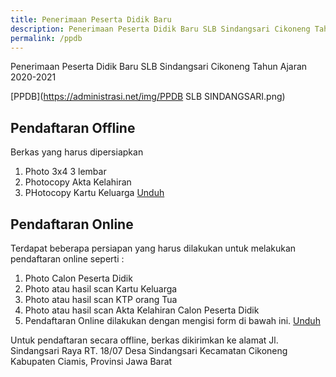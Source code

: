 ```yaml
---
title: Penerimaan Peserta Didik Baru
description: Penerimaan Peserta Didik Baru SLB Sindangsari Cikoneng Tahun Ajaran 2020-2021.
permalink: /ppdb
---
```


Penerimaan Peserta Didik Baru SLB Sindangsari Cikoneng Tahun Ajaran 2020-2021

[PPDB](https://administrasi.net/img/PPDB SLB SINDANGSARI.png)

## Pendaftaran Offline
Berkas yang harus dipersiapkan 
1. Photo 3x4 3 lembar
2. Photocopy Akta Kelahiran
3. PHotocopy Kartu Keluarga
<a class="btn download" href="https://simpandata.kemdikbud.go.id/index.php/s/tF8KJGodKNky75w?path=%2FFormulir#pdfviewerf" title="Unduh Formulir">Unduh</a>

## Pendaftaran Online
Terdapat beberapa persiapan yang harus dilakukan untuk melakukan pendaftaran online seperti :
1. Photo Calon Peserta Didik
2. Photo atau hasil scan Kartu Keluarga
3. Photo atau hasil scan KTP orang Tua
4. Photo atau hasil scan Akta Kelahiran Calon Peserta Didik
5. Pendaftaran Online dilakukan dengan mengisi form di bawah ini.
<a class="btn demo" href="https://forms.gle/5AxLnKNbbZnxrBLn6" title="Unduh Formulir">Unduh</a>

<div class="note">Untuk pendaftaran secara offline, berkas dikirimkan ke alamat
Jl. Sindangsari Raya RT. 18/07 Desa Sindangsari Kecamatan Cikoneng
Kabupaten Ciamis, Provinsi Jawa Barat</div>
